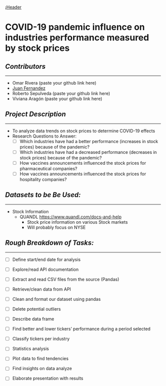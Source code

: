 ¡[Header](/images/header.png)

# **COVID-19 pandemic influence on industries performance measured by stock prices**

## *Contributors*
___
- Omar Rivera (paste your github link here)
- [Juan Fernandez](https://github.com/JuanjoFernandez)
- Roberto Sepulveda (paste your github link here)
- Viviana Aragón (paste your github link here)

## *Project Description*
___
- To analyze data trends on stock prices to determine COVID-19 effects 
- Research Questions to Answer: 
    - [ ] Which industries have had  a better performance (increases in  stock prices) because of the pandemic?
    - [ ] Which industries have had  a decreased performance (decreases  in  stock prices) because of the pandemic?
    - [ ] How vaccines announcements influenced the stock prices for pharmaceutical companies?
    - [ ] How vaccines announcements influenced the stock prices for hospitality companies?

## *Datasets to be Be Used:*
___

- Stock Information
    - QUANDL https://www.quandl.com/docs-and-help
        - Stock price information on various Stock markets
        - Will probably focus on NYSE

## *Rough Breakdown of Tasks:*
___

- [ ] Define start/end date for analysis
- [ ] Explore/read API documentation
- [ ] Extract and read CSV files from the source (Pandas)
- [ ] Retrieve/clean data from API
- [ ] Clean and format our dataset using pandas
- [ ] Delete potential outliers
- [ ] Describe data frame
- [ ] Find better and lower tickers’ performance during a period selected
- [ ] Classify tickers per industry 
- [ ] Statistics analysis
- [ ] Plot data to find tendencies 
- [ ] Find insights on data analyze
- [ ] Elaborate presentation with results




